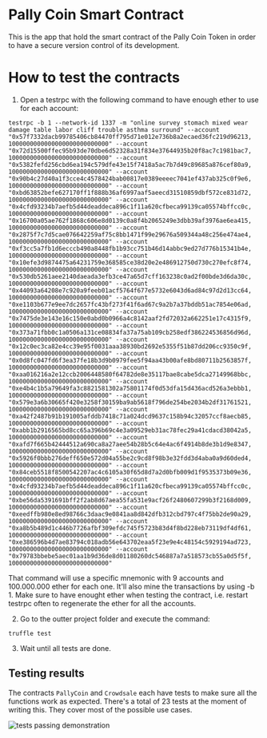 # Pally Coin Smart Contract

This is the app that hold the smart contract of the Pally Coin Token in order to
have a secure version control of its development.

# How to test the contracts

1. Open a testrpc with the following command to have enough ether to use for each account:

```
testrpc -b 1 --network-id 1337 -m "online survey stomach mixed wear damage table labor cliff trouble asthma surround" --account "0x57f7332dacb99785406cb84470ff795d71e012e736b8a2ecaed36fc219d96213, 1000000000000000000000000000" --account "0x72d15500ffec95b93de70dbe6d52328a31f834e37644935b20f8ac7c1981bac7, 1000000000000000000000000000" --account "0x5382fefd256cbd6ea194c579dfe43e15f7418a5ac7b7d49c89685a876cef80a9, 1000000000000000000000000000" --account "0x90b4c27d40a1f3cce4c4578424bab00817e0389eeeec7041ef437ab325c0f9e6, 1000000000000000000000000000" --account "0xbd63852befe627170ff1f888b36af6997aaf5aeecd31510859dbf572ce831d72, 1000000000000000000000000000" --account "0x4cfd93234b7aefb5d44deaddeca896c1f11a620cfbeca99139ca05574bffcc0c, 1000000000000000000000000000" --account "0x16700a05ae762f1868c606e8d0139c0a8f4b2065249e3dbb39af3976ae6ea415, 1000000000000000000000000000" --account "0x2875f7c7d5cae076642259af75c8bb1471f99e29676a509344a48c256e474ae4, 1000000000000000000000000000" --account "0xf3cc5a7fb1d6ecccb490a8448fb1b93cc751b46d14abbc9ed27d776b15341b4e, 1000000000000000000000000000" --account "0x10efe3d9874475a64231759e368585ce38d20e2e486912750d730c270efc8f74, 1000000000000000000000000000" --account "0x530db5261aee2140daeada3efb3ce47a65d7cff163238c0ad2f00bde3d6da30c, 1000000000000000000000000000" --account "0x44093a64208e7c920a9feeb01acf5764f677e5732e6043d6ad84c97d2d13cc64, 1000000000000000000000000000" --account "0xe1103b677e9ee7dc2657fc43bf273f41f6ad67c9a2b7a37bddb51ac7854e06ad, 1000000000000000000000000000" --account "0x7475de3e143e16c150e0abd0b0966a4c8142aaf2fd72032a662251e17c4315f9, 1000000000000000000000000000" --account "0x373a71fbb0c1a0506a131ce08834fa37a75ab109cb258edf386224536856d96d, 1000000000000000000000000000" --account "0x12c0ec3ca82e4cc39e95f0031aaa38930bd2692e5355f51b87dd206cc9350c9f, 1000000000000000000000000000" --account "0x0d8fc047fd6f3ea37fe18b3d9b0979fee5f94aa43b00afe8bd80711b2563857f, 1000000000000000000000000000" --account "0xaa016216a2e12ccb2006448580f64782de8e35117bae8cabe5dca27149968bbc, 1000000000000000000000000000" --account "0xe4b4c1b5a79649fa3c8821581302a75801174f0d53dfa15d436acd526a3ebbb1, 1000000000000000000000000000" --account "0x579e3a6b30665f420e3258f30159ba9ab5618f796de254be2034b2df31761521, 1000000000000000000000000000" --account "0xa42f2487b91b191005afddb7418c71a024dcd9637c158b94c32057ccf8aecb85, 1000000000000000000000000000" --account "0xabb1b2916565bd8cc65a396b69c4e3a09529eb31ac78fec29a41cdacd38042a5, 1000000000000000000000000000" --account "0xafd7f665b42444512a690ca8a27aee54b28b5c64e4ac6f4914b8de3b1d9e8347, 1000000000000000000000000000" --account "0x5926f0bbb276deff650e572d04a55be2c9cd8f98b3e32fdd3d4aba0a9d60ded4, 1000000000000000000000000000" --account "0x84ceb5518f8500542207ac4c6105a30f65d8d7a2d0bfb009d1f9535373b09e36, 1000000000000000000000000000" --account "0x4cfd93234b7aefb5d44deaddeca896c1f11a620cfbeca99139ca05574bffcc0c, 1000000000000000000000000000" --account "0xbe56da5391691bff2f2ab8d67aea55fa531e9acf26f2480607299b3f2168d009, 1000000000000000000000000000" --account "0xeedffb980e8ed98766c3daac9e0841aa8d842dfb312cbd797c4f75bb2de90a29, 1000000000000000000000000000" --account "0xa8b5b489d1c446b7726afbf309efdc745f5723b83d4f8bd228eb73119df4df61, 1000000000000000000000000000" --account "0xe386596b4d7ae83794c018adb56e643702eaa5f23e9e4c48154c5929194ad723, 1000000000000000000000000000" --account "0x79783bbebe5aec01aa1b9d36de8d01180260dc546887a7a518573cb55a0d5f5f, 1000000000000000000000000000"
```

That command will use a specific mnemonic with 9 accounts and 100.000.000 ether for each one. It'll also mine the transactions by using -b 1.
Make sure to have enought ether when testing the contract, i.e. restart testrpc often to regenerate the ether for all the accounts.

2. Go to the outter project folder and execute the command:

```
truffle test
```

3. Wait until all tests are done.

## Testing results

The contracts `PallyCoin` and `Crowdsale` each have tests to make sure all the functions work as expected.
There's a total of 23 tests at the moment of writing this. They cover most of the possible use cases.

![tests passing demonstration](https://github.com/merlox/pally/blob/master/contract%20tests%20demonstration.PNG)
